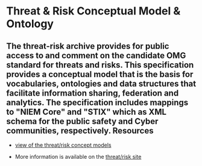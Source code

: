 Threat & Risk Conceptual Model & Ontology
=========================================
The threat-risk archive provides for public access to and comment on the candidate OMG standard for threats and risks. This specification provides a conceptual model that is the basis for vocabularies, ontologies and data structures that facilitate information sharing, federation and analytics. 
The specification includes mappings to "NIEM Core" and "STIX" which as XML schema for the public safety and Cyber communities, respectively.
Resources
---------
* [view of the threat/risk concept models](http://threatrisk.org/spec/Threat%20Risk%20Model.html)

* More information is available on the [threat/risk site](https://github.com/ModelDriven/ThreatRisk)

